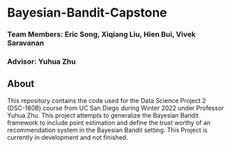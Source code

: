 # Bayesian-Bandit-Capstone

### Team Members: Eric Song, Xiqiang Liu, Hien Bui, Vivek Saravanan
### Advisor: Yuhua Zhu


## About
This repository contains the code used for the Data Science Project 2 (DSC-180B) course from UC San Diego during Winter 2022 under Professor Yuhua Zhu. This project attempts to generalize the Bayesian Bandit framework to include point estimation and define the trust worthy of an recommendation system in the Bayesian Bandit setting. This Project is currently in development and not finished.
